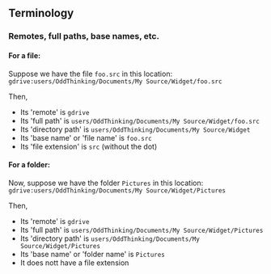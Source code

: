 ## Terminology

### Remotes, full paths, base names, etc.

#### For a file:

Suppose we have the file `foo.src` in this location: `gdrive:users/OddThinking/Documents/My Source/Widget/foo.src`

Then,

- Its 'remote' is `gdrive`
- Its 'full path' is `users/OddThinking/Documents/My Source/Widget/foo.src`
- Its 'directory path' is `users/OddThinking/Documents/My Source/Widget`
- Its 'base name' or 'file name' is `foo.src`
- Its 'file extension' is `src` (without the dot)

#### For a folder:

Now, suppose we have the folder `Pictures` in this location: `gdrive:users/OddThinking/Documents/My Source/Widget/Pictures`

Then,

- Its 'remote' is `gdrive`
- Its 'full path' is `users/OddThinking/Documents/My Source/Widget/Pictures`
- Its 'directory path' is `users/OddThinking/Documents/My Source/Widget/Pictures`
- Its 'base name' or 'folder name' is `Pictures`
- It does nott have a file extension
